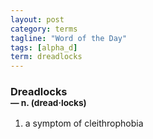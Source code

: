 ```yaml
---
layout: post
category: terms
tagline: "Word of the Day"
tags: [alpha_d]
term: dreadlocks
---
```


<h3>Dreadlocks<br/> <small>&mdash; n. (dread<span>&middot;</span>locks)</small></h3>
<p><ol>
<li>a symptom of cleithrophobia</li>
</ol></p>
